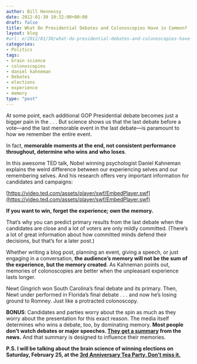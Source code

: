 ```yaml
---
author: Bill Hennessy
date: 2012-01-30 10:32:00+00:00
draft: false
title: What Do Presidential Debates and Colonoscopies Have in Common?
layout: blog
#url: e/2012/01/30/what-do-presidential-debates-and-colonoscopies-have-in-common/
categories:
- Politics
tags:
- brain science
- colonoscopies
- daniel kahneman
- Debates
- elections
- experience
- memory
type: "post"
---
```


At some point, each additional GOP Presidential debate becomes just a bigger pain in the . . . But science shows us that the last debate before a vote—and the last memorable event in the last debate—is paramount to how we remember the entire event.

In fact, **memorable moments at the end, not consistent performance throughout, determine who wins and who loses**. 

In this awesome TED talk, Nobel winning psychologist Daniel Kahneman explains the weird difference between our experiencing selves and our remembering selves. And his research offers very important information for candidates and campaigns:

[https://video.ted.com/assets/player/swf/EmbedPlayer.swf](https://video.ted.com/assets/player/swf/EmbedPlayer.swf)

**If you want to win, forget the experience; own the memory.**

That’s why you can predict primary results from the last debate when the candidates are close and a lot of voters are only mildly committed. (There’s a lot of great information about how committed minds defend their decisions, but that’s for a later post.)

Whether writing a blog post, planning an event, giving a speech, or just engaging in a conversation, **the audience’s memory will not be the sum of the experience, but the memory created**. As Kahneman points out, memories of colonoscopies are better when the unpleasant experience lasts longer.

Newt Gingrich won South Carolina’s final debate and its primary. Then, Newt under performed in Florida’s final debate . . . and now he’s losing ground to Romney. Just like a protracted colonoscopy.

**BONUS**: Candidates and parties worry about the spin as much as they worry about the presentation for this exact reason. The media itself determines who wins a debate, too, by dominating memory. **Most people don’t watch debates or major speeches. **[**They get a summary**](https://hennessysview.com/political-science/2012-election-political-science/who-won-the-new-hampshire-republican-debate/)** from the news.** And that summary is designed to influence their memories.

**P.S. I will be talking about the brain science of winning elections on Saturday, February 25, at the [3rd Anniversary Tea Party. Don’t miss it.](https://3rdanniversaryteaparty.eventbrite.com/)**
